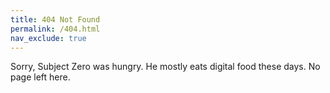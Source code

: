 ```yaml
---
title: 404 Not Found
permalink: /404.html
nav_exclude: true
---
```


Sorry, Subject Zero was hungry. He mostly eats digital food these days. No page left here.